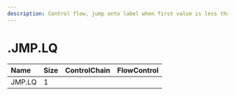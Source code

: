 ```yaml
---
description: Control flow, jump onto label when first value is less than or equal to second value.
---
```


# .JMP.LQ

| Name | Size | ControlChain | FlowControl |
| :--- | :--- | :--- | :--- |
| JMP.LQ | 1 |  |  |
